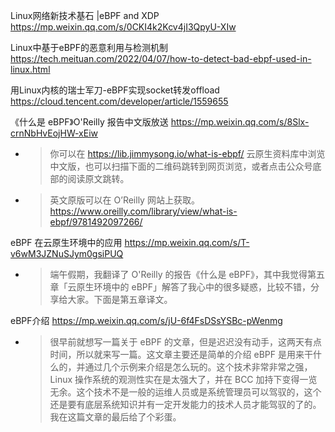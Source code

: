 
Linux网络新技术基石 |​eBPF and XDP https://mp.weixin.qq.com/s/0CKI4k2Kcv4jI3QpyU-XIw

Linux中基于eBPF的恶意利用与检测机制 https://tech.meituan.com/2022/04/07/how-to-detect-bad-ebpf-used-in-linux.html

用Linux内核的瑞士军刀-eBPF实现socket转发offload https://cloud.tencent.com/developer/article/1559655

《什么是 eBPF》O'Reilly 报告中文版放送 https://mp.weixin.qq.com/s/8Slx-crnNbHvEojHW-xEiw
- > 你可以在 https://lib.jimmysong.io/what-is-ebpf/ 云原生资料库中浏览中文版，也可以扫描下面的二维码跳转到网页浏览，或者点击公众号底部的阅读原文跳转。
- > 英文原版可以在 O’Reilly 网站上获取。 https://www.oreilly.com/library/view/what-is-ebpf/9781492097266/

eBPF 在云原生环境中的应用 https://mp.weixin.qq.com/s/T-v6wM3JZNuSJym0gsiPUQ
- > 端午假期，我翻译了 O'Reilly 的报告《什么是 eBPF》，其中我觉得第五章「云原生环境中的 eBPF」解答了我心中的很多疑惑，比较不错，分享给大家。下面是第五章译文。

eBPF介绍 https://mp.weixin.qq.com/s/jU-6f4FsDSsYSBc-pWenmg
- > 很早前就想写一篇关于 eBPF 的文章，但是迟迟没有动手，这两天有点时间，所以就来写一篇。这文章主要还是简单的介绍 eBPF 是用来干什么的，并通过几个示例来介绍是怎么玩的。这个技术非常非常之强，Linux 操作系统的观测性实在是太强大了，并在 BCC 加持下变得一览无余。这个技术不是一般的运维人员或是系统管理员可以驾驭的，这个还是要有底层系统知识并有一定开发能力的技术人员才能驾驭的了的。我在这篇文章的最后给了个彩蛋。
